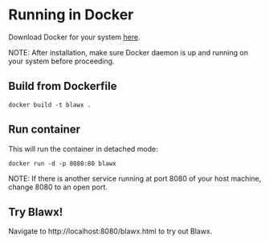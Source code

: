 # Running in Docker

Download Docker for your system [here](https://docs.docker.com/get-docker/). 

NOTE: After installation, make sure Docker daemon is up and running on your system before proceeding.

## Build from Dockerfile

`docker build -t blawx .`

## Run container

This will run the container in detached mode:

`docker run -d -p 8080:80 blawx`

NOTE: If there is another service running at port 8080 of your host machine, change 8080 to an open port.

## Try Blawx!

Navigate to http://localhost:8080/blawx.html to try out Blawx.

